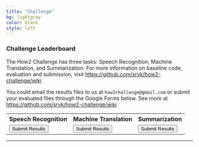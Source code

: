 ```yaml
---
title: "Challenge"
bg: lightgray
color: black
style: left
---
```


### Challenge Leaderboard

The How2 Challenge has three tasks: Speech Recognition, Machine Translation, and Summarization. For more information on baseline code, evaluation and submission, visit https://github.com/srvk/how2-challenge/wiki

You could email the results files to us at `how2challenge@gmail.com` or submit your evaluated files through the Google Forms below. See more at https://github.com/srvk/how2-challenge/wiki


<table>
  <tr>
    <th>Speech Recognition</th>
    <th>Machine Translation</th>
    <th>Summarization</th>
  </tr>
  <tr>
    <td><button type="button" onclick="location.href = 'https://forms.gle/z8Q7Qhbw2Ku6MmKbA';">Submit Results</button></td>
    <td><button type="button" onclick="location.href = 'https://forms.gle/z8Q7Qhbw2Ku6MmKbA';">Submit Results</button></td>
    <td><button type="button" onclick="location.href = 'https://forms.gle/z8Q7Qhbw2Ku6MmKbA';">Submit Results</button></td>
  </tr>
</table>

* * *
